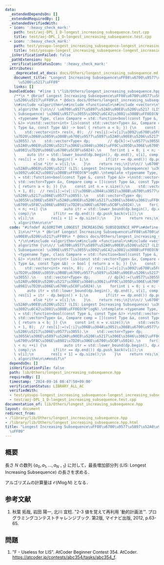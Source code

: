```yaml
---
data:
  _extendedDependsOn: []
  _extendedRequiredBy: []
  _extendedVerifiedWith:
  - icon: ':heavy_check_mark:'
    path: test/aoj-DPL_1_D-longest_increasing_subsequence.test.cpp
    title: test/aoj-DPL_1_D-longest_increasing_subsequence.test.cpp
  - icon: ':heavy_check_mark:'
    path: test/yosupo-longest_increasing_subsequence-longest_increasing_subsequence.test.cpp
    title: test/yosupo-longest_increasing_subsequence-longest_increasing_subsequence.test.cpp
  _isVerificationFailed: false
  _pathExtension: hpp
  _verificationStatusIcon: ':heavy_check_mark:'
  attributes:
    _deprecated_at_docs: docs/Others/longest_increasing_subsequence.md
    document_title: "Longest Increasing Subsequence\uFF08\u6700\u9577\u5897\u52A0\u90E8\
      \u5206\u5217\uFF09"
    links: []
  bundledCode: "#line 1 \"lib/Others/longest_increasing_subsequence.hpp\"\n\n\n\n\
    /**\n * @brief Longest Increasing Subsequence\uFF08\u6700\u9577\u5897\u52A0\u90E8\
    \u5206\u5217\uFF09\n * @docs docs/Others/longest_increasing_subsequence.md\n */\n\
    \n#include <algorithm>\n#include <functional>\n#include <vector>\n\nnamespace\
    \ algorithm {\n\n// \u6700\u9577\u5897\u52A0\u90E8\u5206\u5217 (LIS: Longest Increasing\
    \ Subsequence) \u306E\u9577\u3055\u3092\u6C42\u3081\u308B\uFF0EO(N*logN).\ntemplate\
    \ <typename Type, class Compare = std::function<bool(const Type &, const Type\
    \ &)> >\nstd::vector<int> lis(const std::vector<Type> &v, Compare comp = [](const\
    \ Type &a, const Type &b) -> bool { return a < b; }) {\n    const int n = v.size();\n\
    \    std::vector<int> res(n, 0);  // res[i]:=(v[i]\u3092\u6700\u5F8C\u306E\u8981\
    \u7D20\u3068\u3059\u308B\u6700\u9577\u5897\u52A0\u90E8\u5206\u5217\u306E\u9577\
    \u3055).\n    std::vector<Type> dp;        // dp[k]:=(\u9577\u3055k\u306E\u5897\
    \u52A0\u90E8\u5206\u5217\u306E\u3046\u3061\uFF0C\u305D\u306E\u6700\u5F8C\u306E\
    \u8981\u7D20\u306E\u6700\u5C0F\u5024).\n    for(int i = 0; i < n; ++i) {\n   \
    \     auto itr = std::lower_bound(dp.begin(), dp.end(), v[i], comp);\n       \
    \ res[i] = itr - dp.begin() + 1;\n        if(itr == dp.end()) dp.push_back(v[i]);\n\
    \        else *itr = v[i];\n    }\n    return res;\n}\n\n// \u6700\u9577\u5897\
    \u52A0\u90E8\u5206\u5217 (LIS: Longest Increasing Subsequence) \u306E\u9577\u3055\
    \u3092\u6C42\u3081\u308B\uFF0EO(N*logN).\ntemplate <typename Type, class Compare\
    \ = std::function<bool(const Type &, const Type &)> >\nstd::vector<int> lis2(const\
    \ std::vector<Type> &v, Compare comp = [](const Type &a, const Type &b) -> bool\
    \ { return a < b; }) {\n    const int n = v.size();\n    std::vector<int> res(n\
    \ + 1, 0);  // res[i]:=(v[:i]\u306B\u304A\u3051\u308B\u6700\u9577\u5897\u52A0\u90E8\
    \u5206\u5217\u306E\u9577\u3055).\n    std::vector<Type> dp;            // dp[k]:=(\u9577\
    \u3055k\u306E\u5897\u52A0\u90E8\u5206\u5217\u306E\u3046\u3061\uFF0C\u305D\u306E\
    \u6700\u5F8C\u306E\u8981\u7D20\u306E\u6700\u5C0F\u5024).\n    for(int i = 0; i\
    \ < n; ++i) {\n        auto itr = std::lower_bound(dp.begin(), dp.end(), v[i],\
    \ comp);\n        if(itr == dp.end()) dp.push_back(v[i]);\n        else *itr =\
    \ v[i];\n        res[i + 1] = dp.size();\n    }\n    return res;\n}\n\n}  // namespace\
    \ algorithm\n\n\n"
  code: "#ifndef ALGORITHM_LONGEST_INCREASING_SUBSEQUENCE_HPP\n#define ALGORITHM_LONGEST_INCREASING_SUBSEQUENCE_HPP\
    \ 1\n\n/**\n * @brief Longest Increasing Subsequence\uFF08\u6700\u9577\u5897\u52A0\
    \u90E8\u5206\u5217\uFF09\n * @docs docs/Others/longest_increasing_subsequence.md\n\
    \ */\n\n#include <algorithm>\n#include <functional>\n#include <vector>\n\nnamespace\
    \ algorithm {\n\n// \u6700\u9577\u5897\u52A0\u90E8\u5206\u5217 (LIS: Longest Increasing\
    \ Subsequence) \u306E\u9577\u3055\u3092\u6C42\u3081\u308B\uFF0EO(N*logN).\ntemplate\
    \ <typename Type, class Compare = std::function<bool(const Type &, const Type\
    \ &)> >\nstd::vector<int> lis(const std::vector<Type> &v, Compare comp = [](const\
    \ Type &a, const Type &b) -> bool { return a < b; }) {\n    const int n = v.size();\n\
    \    std::vector<int> res(n, 0);  // res[i]:=(v[i]\u3092\u6700\u5F8C\u306E\u8981\
    \u7D20\u3068\u3059\u308B\u6700\u9577\u5897\u52A0\u90E8\u5206\u5217\u306E\u9577\
    \u3055).\n    std::vector<Type> dp;        // dp[k]:=(\u9577\u3055k\u306E\u5897\
    \u52A0\u90E8\u5206\u5217\u306E\u3046\u3061\uFF0C\u305D\u306E\u6700\u5F8C\u306E\
    \u8981\u7D20\u306E\u6700\u5C0F\u5024).\n    for(int i = 0; i < n; ++i) {\n   \
    \     auto itr = std::lower_bound(dp.begin(), dp.end(), v[i], comp);\n       \
    \ res[i] = itr - dp.begin() + 1;\n        if(itr == dp.end()) dp.push_back(v[i]);\n\
    \        else *itr = v[i];\n    }\n    return res;\n}\n\n// \u6700\u9577\u5897\
    \u52A0\u90E8\u5206\u5217 (LIS: Longest Increasing Subsequence) \u306E\u9577\u3055\
    \u3092\u6C42\u3081\u308B\uFF0EO(N*logN).\ntemplate <typename Type, class Compare\
    \ = std::function<bool(const Type &, const Type &)> >\nstd::vector<int> lis2(const\
    \ std::vector<Type> &v, Compare comp = [](const Type &a, const Type &b) -> bool\
    \ { return a < b; }) {\n    const int n = v.size();\n    std::vector<int> res(n\
    \ + 1, 0);  // res[i]:=(v[:i]\u306B\u304A\u3051\u308B\u6700\u9577\u5897\u52A0\u90E8\
    \u5206\u5217\u306E\u9577\u3055).\n    std::vector<Type> dp;            // dp[k]:=(\u9577\
    \u3055k\u306E\u5897\u52A0\u90E8\u5206\u5217\u306E\u3046\u3061\uFF0C\u305D\u306E\
    \u6700\u5F8C\u306E\u8981\u7D20\u306E\u6700\u5C0F\u5024).\n    for(int i = 0; i\
    \ < n; ++i) {\n        auto itr = std::lower_bound(dp.begin(), dp.end(), v[i],\
    \ comp);\n        if(itr == dp.end()) dp.push_back(v[i]);\n        else *itr =\
    \ v[i];\n        res[i + 1] = dp.size();\n    }\n    return res;\n}\n\n}  // namespace\
    \ algorithm\n\n#endif\n"
  dependsOn: []
  isVerificationFile: false
  path: lib/Others/longest_increasing_subsequence.hpp
  requiredBy: []
  timestamp: '2024-09-16 00:47:58+09:00'
  verificationStatus: LIBRARY_ALL_AC
  verifiedWith:
  - test/yosupo-longest_increasing_subsequence-longest_increasing_subsequence.test.cpp
  - test/aoj-DPL_1_D-longest_increasing_subsequence.test.cpp
documentation_of: lib/Others/longest_increasing_subsequence.hpp
layout: document
redirect_from:
- /library/lib/Others/longest_increasing_subsequence.hpp
- /library/lib/Others/longest_increasing_subsequence.hpp.html
title: "Longest Increasing Subsequence\uFF08\u6700\u9577\u5897\u52A0\u90E8\u5206\u5217\
  \uFF09"
---
```

## 概要

長さ $N$ の数列 $\lbrace a_0, a_1, \ldots, a_{N-1} \rbrace$ に対して，最長増加部分列 (LIS: Longest Increasing Subsequence) の長さを求める．

アルゴリズムの計算量は $\mathcal{O}(N \log N)$ となる．


## 参考文献

1. 秋葉 拓哉, 岩田 陽一, 北川 宜稔. "2-3 値を覚えて再利用 '動的計画法'". プログラミングコンテストチャレンジブック. 第2版, マイナビ出版, 2012, p.63-65.


## 問題

1. "F - Useless for LIS". AtCoder Beginner Contest 354. AtCoder. <https://atcoder.jp/contests/abc354/tasks/abc354_f>.
